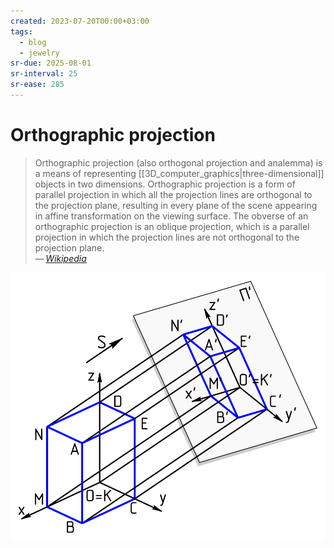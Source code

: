 ```yaml
---
created: 2023-07-20T00:00+03:00
tags:
  - blog
  - jewelry
sr-due: 2025-08-01
sr-interval: 25
sr-ease: 285
---
```


# Orthographic projection

> Orthographic projection (also orthogonal projection and analemma) is a means of representing [[3D_computer_graphics|three-dimensional]] objects in two dimensions. Orthographic projection is a form of parallel projection in which all the projection lines are orthogonal to the projection plane, resulting in every plane of the scene appearing in affine transformation on the viewing surface. The obverse of an orthographic projection is an oblique projection, which is a parallel projection in which the projection lines are not orthogonal to the projection plane.\
> — <cite>[Wikipedia](https://en.wikipedia.org/wiki/Orthographic_projection)</cite>

![Axonometric projection](img/Axonometric_projection.svg)
